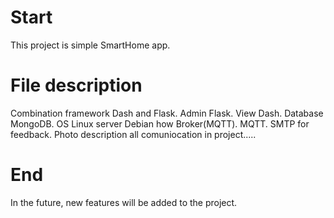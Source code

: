 # Start
This project is simple SmartHome app.

# File description
Combination framework Dash and Flask.
Admin Flask.
View Dash.
Database MongoDB.
OS Linux server Debian how Broker(MQTT).
MQTT.
SMTP for feedback.
Photo description all comuniocation in project.....
# End
In the future, new features will be added to the project.